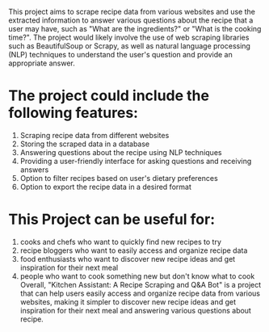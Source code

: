 This project aims to scrape recipe data from various websites and use the extracted information to answer various questions about the recipe that a user may have, such as "What are the ingredients?" or "What is the cooking time?". The project would likely involve the use of web scraping libraries such as BeautifulSoup or Scrapy, as well as natural language processing (NLP) techniques to understand the user's question and provide an appropriate answer.

# The project could include the following features:

1. Scraping recipe data from different websites
2. Storing the scraped data in a database
3. Answering questions about the recipe using NLP techniques
4. Providing a user-friendly interface for asking questions and receiving answers
5. Option to filter recipes based on user's dietary preferences
6. Option to export the recipe data in a desired format

# This Project can be useful for:

1. cooks and chefs who want to quickly find new recipes to try
2. recipe bloggers who want to easily access and organize recipe data
3. food enthusiasts who want to discover new recipe ideas and get inspiration for their next meal
4. people who want to cook something new but don't know what to cook
Overall, "Kitchen Assistant: A Recipe Scraping and Q&A Bot" is a project that can help users easily access and organize recipe data from various websites, making it simpler to discover new recipe ideas and get inspiration for their next meal and answering various questions about recipe.




